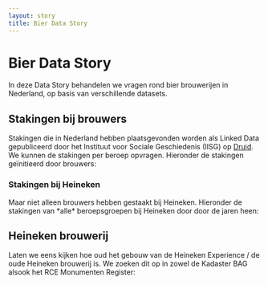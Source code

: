 ```yaml
---
layout: story
title: Bier Data Story
---
```


<h1>Bier Data Story</h1>

<p>In deze Data Story behandelen we vragen rond bier brouwerijen in Nederland, op basis van verschillende datasets.</p>

<h2>Stakingen bij brouwers</h2>
<p>Stakingen die in Nederland hebben plaatsgevonden worden als Linked Data gepubliceerd door het Instituut voor Sociale Geschiedenis (IISG) op <a href="https://druid.datalegend.net/dataLegend/strikes" target="_blank">Druid</a>.  We kunnen de stakingen per beroep opvragen.  Hieronder de stakingen geïnitieerd door brouwers:</p>

<query data-config-ref="https://druid.datalegend.net/dataLegend/-/queries/stakingen-brouwers">
</query>

<h3>Stakingen bij Heineken</h3>

<p>Maar niet alleen brouwers hebben gestaakt bij Heineken.  Hieronder de stakingen van *alle* beroepsgroepen bij Heineken door door de jaren heen:</p>

<query data-config-ref="https://druid.datalegend.net/dataLegend/-/queries/stakingen-heineken">
</query>

<h2>Heineken brouwerij</h2>

<p>Laten we eens kijken hoe oud het gebouw van de Heineken Experience / de oude Heineken brouwerij is.  We zoeken dit op in zowel de Kadaster BAG alsook het RCE Monumenten Register:</p>

<query data-show-query="advanced" data-config-ref="https://data.labs.kadaster.nl/kadaster/-/queries/bier">
</query>
